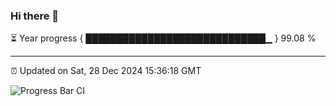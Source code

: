 ### Hi there 👋

⏳ Year progress { █████████████████████████████▁ } 99.08 %

---

⏰ Updated on Sat, 28 Dec 2024 15:36:18 GMT

![Progress Bar CI](https://github.com/IshwaranRudhara/GIT-ACTION/workflows/Progress%20Bar%20CI/badge.svg)
